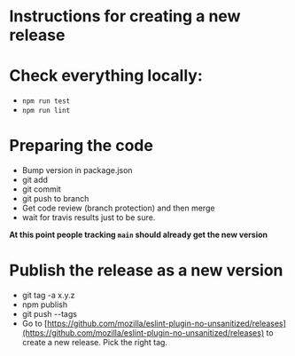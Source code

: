 # Instructions for creating a new release

# Check everything locally:

-   `npm run test`
-   `npm run lint`

# Preparing the code

-   Bump version in package.json
-   git add
-   git commit
-   git push to branch
-   Get code review (branch protection) and then merge
-   wait for travis results just to be sure.

**At this point people tracking `main` should already get the new version**

# Publish the release as a new version

-   git tag -a x.y.z
-   npm publish
-   git push --tags
-   Go to [https://github.com/mozilla/eslint-plugin-no-unsanitized/releases](https://github.com/mozilla/eslint-plugin-no-unsanitized/releases) to create a new release. Pick the right tag.
